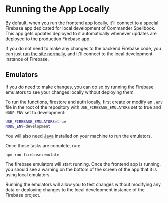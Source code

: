 # Running the App Locally

By default, when you run the frontend app locally, it'll connect to a special Firebase app dedicated for local development of Commander Spellbook. This app gets updates deployed to it automatically whenever updates are deployed to the production Firebase app.

If you do not need to make any changes to the backend Firebase code, you can just [run the site normally](../frontend/installation-and-setup.md), and it'll connect to the local development instance of Firebase.

## Emulators

If you _do_ need to make changes, you can do so by running the Firebase emulators to see your changes locally without deploying them.

To run the functions, firestore and auth locally, first create or modify an `.env` file in the root of the repository with `USE_FIREBASE_EMULATORS` set to true and `NODE_ENV` set to development:

```bash
USE_FIREBASE_EMULATORS=true
NODE_ENV=development
```

You will also need [Java](https://www.java.com/) installed on your machine to run the emulators.

Once those tasks are complete, run:

```bash
npm run firebase:emulate
```

The firebase emulators will start running. Once the frontend app is running, you should see a warning on the bottom of the screen of the app that it is using local emulators.

Running the emulators will allow you to test changes without modifying any data or deploying changes to the local development instance of the Firebase project.
